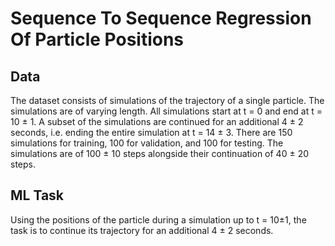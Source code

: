 # Sequence To Sequence Regression Of Particle Positions

## Data
The dataset consists of simulations of the trajectory of a single particle. The simulations are of varying length. All simulations start at t = 0 and end at t = 10 ± 1. A subset of the simulations are continued for an additional 4 ± 2 seconds, i.e. ending the entire simulation at t = 14 ± 3.
There are 150 simulations for training, 100 for validation, and 100 for testing. The simulations are of 100 ± 10 steps alongside their continuation of 40 ± 20 steps.

## ML Task
Using the positions of the particle during a simulation up to t = 10±1, the task is to continue its trajectory for an additional 4 ± 2 seconds.

